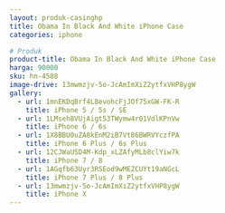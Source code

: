 ```yaml
---
layout: produk-casinghp
title: Obama In Black And White iPhone Case
categories: iphone

# Produk
product-title: Obama In Black And White iPhone Case
harga: 90000
sku: hn-4588
image-drive: 13mwmzjv-5o-JcAmImXiZ2ytfxVHP8ygW
gallery:
  - url: 1mnEKDqBrf4L8evohcFjJOf75xGW-FK-R
    title: iPhone 5 / 5s / SE
  - url: 1LMseh8VUjAigt53TWymw4r01VdlKPnVw
    title: iPhone 6 / 6s
  - url: 1X8BBU0uZA8kEnM2iB7Vt86BWRVYczfPA
    title: iPhone 6 Plus / 6s Plus
  - url: 12CJWaUSD4M-Kdp_xLZAfyMLb8clYiw7k
    title: iPhone 7 / 8
  - url: 1AGqfb63Uyr3RSEod9wMEZCUYt19aNGcL
    title: iPhone 7 Plus / 8 Plus
  - url: 13mwmzjv-5o-JcAmImXiZ2ytfxVHP8ygW
    title: iPhone X
---
```

